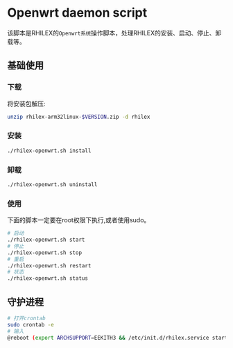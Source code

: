 # Openwrt daemon script
该脚本是RHILEX的`Openwrt系统`操作脚本，处理RHILEX的安装、启动、停止、卸载等。
## 基础使用
### 下载
将安装包解压:
```sh
unzip rhilex-arm32linux-$VERSION.zip -d rhilex
```
### 安装
```sh
./rhilex-openwrt.sh install
```

### 卸载
```sh
./rhilex-openwrt.sh uninstall
```

### 使用
下面的脚本一定要在root权限下执行,或者使用sudo。
```bash
# 启动
./rhilex-openwrt.sh start
# 停止
./rhilex-openwrt.sh stop
# 重启
./rhilex-openwrt.sh restart
# 状态
./rhilex-openwrt.sh status
```

## 守护进程
```sh
# 打开crontab
sudo crontab -e
# 输入
@reboot (export ARCHSUPPORT=EEKITH3 && /etc/init.d/rhilex.service start > /var/log/rhilex.log 2>&1)
```